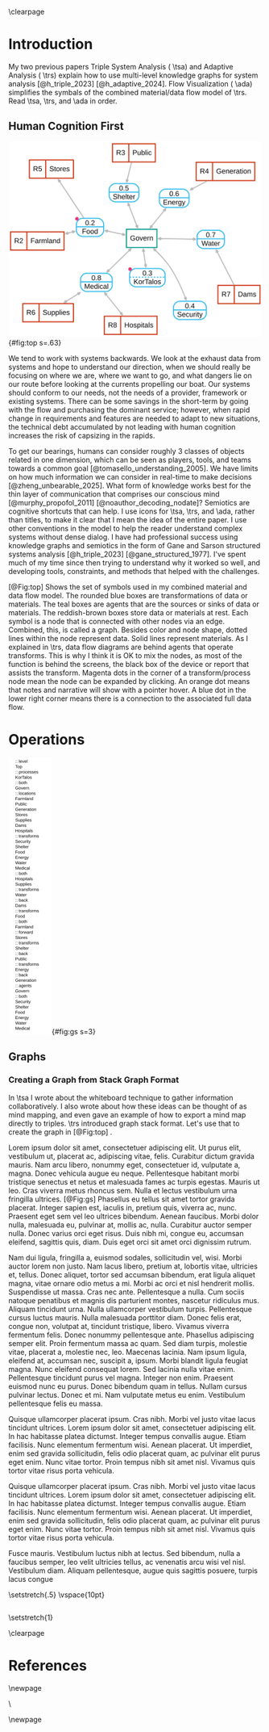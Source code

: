 \clearpage

# Introduction

My two previous papers Triple System Analysis ( \tsa) and Adaptive Analysis ( \trs) explain how to use multi-level knowledge graphs for system analysis [@h_triple_2023] [@h_adaptive_2024].  Flow Visualization ( \ada) simplifies the symbals of the combined material/data flow model of \trs.  Read \tsa, \trs, and  \ada in order.

## Human Cognition First

![Top](images/Top.svg){#fig:top s=.63}

We tend to work with systems backwards.  We look at the exhaust data from systems and hope to understand our direction, when we should really be focusing on where we are, where we want to go, and what dangers lie on our route before looking at the currents propelling our boat. Our systems should conform to our needs, not the needs of a provider, framework or existing systems.  There can be some savings in the short-term by going with the flow and purchasing the dominant service; however, when rapid change in requirements and features are needed to adapt to new situations, the technical debt accumulated by not leading with human cognition increases the risk of capsizing in the rapids. 

To get our bearings, humans can consider roughly 3 classes of objects related in one dimension, which can be seen as players, tools, and teams towards a common goal [@tomasello_understanding_2005].  We have limits on how much information we can consider in real-time to make decisions [@zheng_unbearable_2025].  What form of knowledge works best for the thin layer of communication that comprises our conscious mind [@murphy_propofol_2011] [@noauthor_decoding_nodate]?  Semiotics are cognitive shortcuts that can help.  I use icons for \tsa, \trs, and \ada, rather than titles, to make it clear that I mean the idea of the entire paper.   I use other conventions in the model to help the reader understand complex systems without dense dialog.  I have had professional success using knowledge graphs and semiotics in the form of Gane and Sarson structured systems analysis [@h_triple_2023] [@gane_structured_1977].  I've spent much of my time since then trying to understand why it worked so well, and developing tools, constraints, and methods that helped with the challenges. 

[@Fig:top] Shows the set of symbols used in my combined material and data flow model. The rounded blue boxes are transformations of data or materials.  The teal boxes are agents that are the sources or sinks of data or materials.  The reddish-brown boxes store data or materials at rest.  Each symbol is a node that is connected with other nodes via an edge.  Combined, this, is called a graph.  Besides color and node shape, dotted lines within the node represent data.  Solid lines represent materials.  As I explained in \trs, data flow diagrams are behind agents that operate transforms.  This is why I think it is OK to mix the nodes, as most of the function is behind the screens, the black box of the device or report that assists the transform. Magenta dots in the corner of a transform/process node mean the node can be expanded by clicking.  An orange dot means that notes and narrative will show with a pointer hover.  A blue dot in the lower right corner means there is a connection to the associated full data flow.

# Operations

![T](images/toptext.svg){#fig:gs s=3}

## Graphs



### Creating a Graph from Stack Graph Format

In \tsa I wrote about the whiteboard technique to gather information collaboratively.  I also wrote about how these ideas can be thought of as mind mapping, and even gave an example of how to export a mind map directly to triples.  \trs introduced graph stack format.  Let's use that to create the graph in [@Fig:top] .
 
Lorem ipsum dolor sit amet, consectetuer adipiscing elit. Ut purus elit, vestibulum
ut, placerat ac, adipiscing vitae, felis. Curabitur dictum gravida mauris. Nam
arcu libero, nonummy eget, consectetuer id, vulputate a, magna. Donec vehicula
augue eu neque. Pellentesque habitant morbi tristique senectus et netus et
malesuada fames ac turpis egestas. Mauris ut leo. Cras viverra metus rhoncus
sem. Nulla et lectus vestibulum urna fringilla ultrices. [@Fig:gs]  Phasellus eu tellus sit
amet tortor gravida placerat. Integer sapien est, iaculis in, pretium quis, viverra
ac, nunc. Praesent eget sem vel leo ultrices bibendum. Aenean faucibus. Morbi
dolor nulla, malesuada eu, pulvinar at, mollis ac, nulla. Curabitur auctor semper
nulla. Donec varius orci eget risus. Duis nibh mi, congue eu, accumsan eleifend,
sagittis quis, diam. Duis eget orci sit amet orci dignissim rutrum.

Nam dui ligula, fringilla a, euismod sodales, sollicitudin vel, wisi. Morbi auctor
lorem non justo. Nam lacus libero, pretium at, lobortis vitae, ultricies et, tellus.
Donec aliquet, tortor sed accumsan bibendum, erat ligula aliquet magna, vitae
ornare odio metus a mi. Morbi ac orci et nisl hendrerit mollis. Suspendisse ut
massa. Cras nec ante. Pellentesque a nulla. Cum sociis natoque penatibus
et magnis dis parturient montes, nascetur ridiculus mus. Aliquam tincidunt urna.
Nulla ullamcorper vestibulum turpis. Pellentesque cursus luctus mauris.
Nulla malesuada porttitor diam. Donec felis erat, congue non, volutpat at,
tincidunt tristique, libero. Vivamus viverra fermentum felis. Donec nonummy
pellentesque ante. Phasellus adipiscing semper elit. Proin fermentum massa ac
quam. Sed diam turpis, molestie vitae, placerat a, molestie nec, leo. Maecenas
lacinia. Nam ipsum ligula, eleifend at, accumsan nec, suscipit a, ipsum. Morbi
blandit ligula feugiat magna. Nunc eleifend consequat lorem. Sed lacinia nulla
vitae enim. Pellentesque tincidunt purus vel magna. Integer non enim. Praesent
euismod nunc eu purus. Donec bibendum quam in tellus. Nullam cursus pulvinar
lectus. Donec et mi. Nam vulputate metus eu enim. Vestibulum pellentesque
felis eu massa.

Quisque ullamcorper placerat ipsum. Cras nibh. Morbi vel justo vitae lacus
tincidunt ultrices. Lorem ipsum dolor sit amet, consectetuer adipiscing elit. In
hac habitasse platea dictumst. Integer tempus convallis augue. Etiam facilisis.
Nunc elementum fermentum wisi. Aenean placerat. Ut imperdiet, enim sed
gravida sollicitudin, felis odio placerat quam, ac pulvinar elit purus eget enim.
Nunc vitae tortor. Proin tempus nibh sit amet nisl. Vivamus quis tortor vitae
risus porta vehicula.

Quisque ullamcorper placerat ipsum. Cras nibh. Morbi vel justo vitae lacus
tincidunt ultrices. Lorem ipsum dolor sit amet, consectetuer adipiscing elit. In
hac habitasse platea dictumst. Integer tempus convallis augue. Etiam facilisis.
Nunc elementum fermentum wisi. Aenean placerat. Ut imperdiet, enim sed
gravida sollicitudin, felis odio placerat quam, ac pulvinar elit purus eget enim.
Nunc vitae tortor. Proin tempus nibh sit amet nisl. Vivamus quis tortor vitae
risus porta vehicula.

Fusce mauris. Vestibulum luctus nibh at lectus. Sed bibendum, nulla a faucibus
semper, leo velit ultricies tellus, ac venenatis arcu wisi vel nisl. Vestibulum
diam. Aliquam pellentesque, augue quis sagittis posuere, turpis lacus congue
 
\setstretch{.5}
\vspace{10pt}
```{#lst:mod .javascript .numberLines}

``` 
\setstretch{1}

\clearpage

# References

<div id="refs"></div>

\newpage

\

\newpage